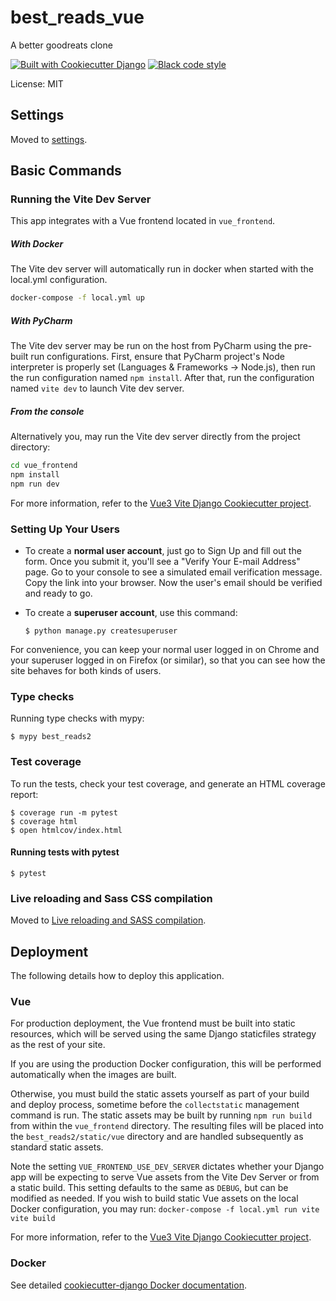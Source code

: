 # best_reads_vue

A better goodreats clone

[![Built with Cookiecutter Django](https://img.shields.io/badge/built%20with-Cookiecutter%20Django-ff69b4.svg?logo=cookiecutter)](https://github.com/cookiecutter/cookiecutter-django/)
[![Black code style](https://img.shields.io/badge/code%20style-black-000000.svg)](https://github.com/ambv/black)

License: MIT

## Settings

Moved to [settings](http://cookiecutter-django.readthedocs.io/en/latest/settings.html).

## Basic Commands
### Running the Vite Dev Server

This app integrates with a Vue frontend located in `vue_frontend`.
##### With Docker
The Vite dev server will automatically run in docker when started with the local.yml configuration.
```sh
docker-compose -f local.yml up
```


##### With PyCharm
The Vite dev server may be run on the host from PyCharm using the pre-built run configurations.  First, ensure that
PyCharm project's Node interpreter is properly set (Languages & Frameworks -> Node.js), then run the run
configuration named ```npm install```.  After that, run the configuration named `vite dev` to launch Vite dev server.


##### From the console
Alternatively you, may run the Vite dev server directly from the project directory:
```sh
cd vue_frontend
npm install
npm run dev
````

For more information, refer to the [Vue3 Vite Django Cookiecutter project](https://github.com/ilikerobots/cookiecutter-vue-django).



### Setting Up Your Users

- To create a **normal user account**, just go to Sign Up and fill out the form. Once you submit it, you'll see a "Verify Your E-mail Address" page. Go to your console to see a simulated email verification message. Copy the link into your browser. Now the user's email should be verified and ready to go.

- To create a **superuser account**, use this command:

      $ python manage.py createsuperuser

For convenience, you can keep your normal user logged in on Chrome and your superuser logged in on Firefox (or similar), so that you can see how the site behaves for both kinds of users.

### Type checks

Running type checks with mypy:

    $ mypy best_reads2

### Test coverage

To run the tests, check your test coverage, and generate an HTML coverage report:

    $ coverage run -m pytest
    $ coverage html
    $ open htmlcov/index.html

#### Running tests with pytest

    $ pytest

### Live reloading and Sass CSS compilation

Moved to [Live reloading and SASS compilation](https://cookiecutter-django.readthedocs.io/en/latest/developing-locally.html#sass-compilation-live-reloading).

## Deployment

The following details how to deploy this application.

### Vue

For production deployment, the Vue frontend must be built into static resources, which will be served
using the same Django staticfiles strategy as the rest of your site.

If you are using the production Docker configuration, this will be performed automatically when the images are built.

Otherwise, you must build the static assets yourself as part of your build and deploy process, sometime before the
`collectstatic` management command is run. The static assets may be built by running `npm run build` from within the
`vue_frontend` directory. The resulting files will be placed into the `best_reads2/static/vue` directory
and are handled subsequently as standard static assets.

Note the setting `VUE_FRONTEND_USE_DEV_SERVER` dictates whether your Django app will be expecting to serve Vue assets
from the Vite Dev Server or from a static build.  This setting defaults to the same as `DEBUG`, but can be modified as
needed.
If you wish to build static Vue assets on the local Docker configuration, you may run:
`docker-compose -f local.yml run vite vite build`

For more information, refer to the [Vue3 Vite Django Cookiecutter project](https://github.com/ilikerobots/cookiecutter-vue-django).

### Docker

See detailed [cookiecutter-django Docker documentation](http://cookiecutter-django.readthedocs.io/en/latest/deployment-with-docker.html).
